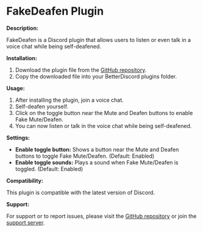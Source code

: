 # FakeDeafen Plugin

**Description:**

FakeDeafen is a Discord plugin that allows users to listen or even talk in a voice chat while being self-deafened.

**Installation:**

1. Download the plugin file from the [GitHub repository](https://github.com/L-architec-T/DiscordPlugin-FakeDeafen/tree/main).
2. Copy the downloaded file into your BetterDiscord plugins folder.

**Usage:**

1. After installing the plugin, join a voice chat.
2. Self-deafen yourself.
3. Click on the toggle button near the Mute and Deafen buttons to enable Fake Mute/Deafen.
4. You can now listen or talk in the voice chat while being self-deafened.

**Settings:**

- **Enable toggle button:** Shows a button near the Mute and Deafen buttons to toggle Fake Mute/Deafen. (Default: Enabled)
- **Enable toggle sounds:** Plays a sound when Fake Mute/Deafen is toggled. (Default: Enabled)

**Compatibility:**

This plugin is compatible with the latest version of Discord.

**Support:**

For support or to report issues, please visit the [GitHub repository](https://github.com/L-architec-T/DiscordPlugins) or join the [support server](https://discord.com/invite/kqCA4a3Y).
